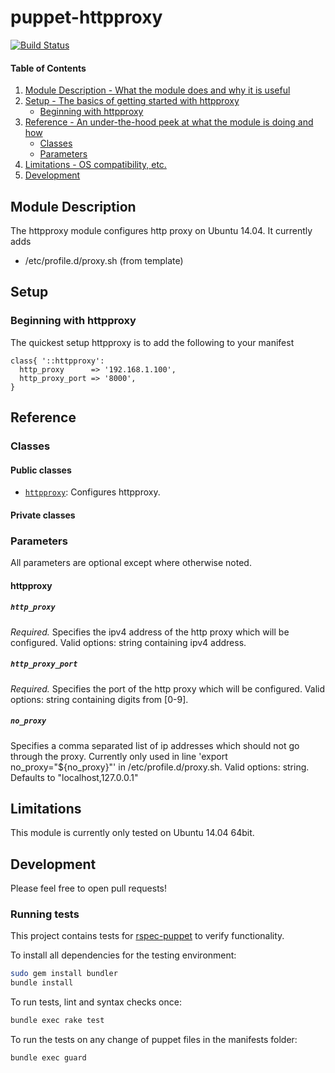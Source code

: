 # puppet-httpproxy

[![Build Status](https://secure.travis-ci.org/teleivo/puppet-httpproxy.png?branch=master)](https://travis-ci.org/teleivo/puppet-httpproxy)

#### Table of Contents

1. [Module Description - What the module does and why it is useful](#module-description)
2. [Setup - The basics of getting started with httpproxy](#setup)
    * [Beginning with httpproxy](#beginning-with-httpproxy)
3. [Reference - An under-the-hood peek at what the module is doing and how](#reference)
    * [Classes](#classes)
    * [Parameters](#parameters)
4. [Limitations - OS compatibility, etc.](#limitations)
5. [Development](#development)

## Module Description

The httpproxy module configures http proxy on Ubuntu 14.04.
It currently adds
* /etc/profile.d/proxy.sh (from template)

## Setup

### Beginning with httpproxy

The quickest setup httpproxy is to add the following to your manifest

```puppet
class{ '::httpproxy':
  http_proxy      => '192.168.1.100',
  http_proxy_port => '8000',
}
```

## Reference

### Classes

#### Public classes

* [`httpproxy`](#httpproxy): Configures httpproxy.

#### Private classes

### Parameters

All parameters are optional except where otherwise noted.

#### httpproxy

##### `http_proxy`

*Required.* Specifies the ipv4 address of the http proxy which will be
configured.
Valid options: string containing ipv4 address.

##### `http_proxy_port`

*Required.* Specifies the port of the http proxy which will be configured.
Valid options: string containing digits from [0-9].

##### `no_proxy`

Specifies a comma separated list of ip addresses which should not go through the proxy.
Currently only used in line 'export no_proxy="${no_proxy}"' in /etc/profile.d/proxy.sh.
Valid options: string.
Defaults to "localhost,127.0.0.1"

## Limitations

This module is currently only tested on Ubuntu 14.04 64bit.  

## Development

Please feel free to open pull requests!

### Running tests
This project contains tests for [rspec-puppet](http://rspec-puppet.com/) to
verify functionality.

To install all dependencies for the testing environment:
```bash
sudo gem install bundler
bundle install
```

To run tests, lint and syntax checks once:
```bash
bundle exec rake test
```

To run the tests on any change of puppet files in the manifests folder:
```bash
bundle exec guard
```

